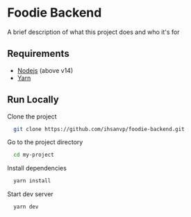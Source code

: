 # Foodie Backend

A brief description of what this project does and who it's for

## Requirements

- [Nodejs](https://nodejs.org/en/download/) (above v14)
- [Yarn](https://classic.yarnpkg.com/lang/en/docs/install)

## Run Locally

Clone the project

```bash
  git clone https://github.com/ihsanvp/foodie-backend.git
```

Go to the project directory

```bash
  cd my-project
```

Install dependencies

```bash
  yarn install
```

Start dev server

```bash
  yarn dev
```
